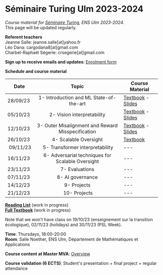 # Séminaire Turing Ulm 2023-2024

*Course material for [Séminaire Turing](https://diplome.di.ens.fr/catalog_fr.html), ENS Ulm 2023-2024.*\
This page will be updated regularly.


**Referent teachers**\
Jeanne Salle: jeanne.salle[at]yahoo.fr\
Léo Dana: cargodana8[at]gmail.com\
Charbel-Raphaël Ségerie: crsegerie[at]gmail.com

**Sign up to receive emails and updates**: [Enrolment form](https://forms.gle/GC42zeR7HQR7DZ8B8)

**Schedule and course material**

| Date     |      Topic    |  Course Material  |
|----------|:-------------:|------|
| 28/09/23 | 1- Introduction and ML State-of-the-art | [Textbook](https://docs.google.com/document/d/12dEjesnosrTmOoHifXFL8SHa5CuOYrHc9kP5HW0BTf4/edit?usp=sharing) - [Slides](https://docs.google.com/presentation/d/15fRF3CDrUgv0sIidzXLvCAzEkpw2BhpCt5KRDIP8y80/edit?usp=sharing) |
| 05/10/23 | 2- Vision interpretability | [Textbook](https://github.com/jeanne-s/Seminaire_Turing_2023/blob/main/Vision_Interpretability_Introduction.pdf) - [Slides](https://docs.google.com/presentation/d/1IiCX6-nUnUphfb_rw0XD81bw1A2lGG8jbwph0mUuHjA/edit?usp=sharing) |
| 12/10/23 | 3- Outer Misalignment and Reward Misspecification | [Textbook](https://docs.google.com/document/d/1G1PbNwj1Aa1JlhZ9Fv4Hr_oGAfAa6y2i0o0joJkLWWY/edit?usp=sharing) - [Slides](https://docs.google.com/presentation/d/13i-d--WFCHnZzhTO2bgFUj0emPst-C7BLEE0QRE5H0E/edit?usp=sharing) |
| 26/10/23 | 4- Scalable Oversight | [Textbook](https://docs.google.com/document/d/111fjqF7daP12bQcoXHSaNkVw68C7Du6bKnNw7urOFcY/edit?usp=sharing) |
| 09/11/23 | 5- Transformer interpretability | --- |
| 16/11/23 | 6- Adversarial techniques for Scalable Oversight | --- |
| 23/11/23 | 7- Evaluations | --- |
| 07/11/23 | 8- AI governance | --- |
| 14/12/23 | 9- Projects | --- |
| 21/12/23 | 10- Projects | --- |

[**Reading List**](https://docs.google.com/document/d/15vIU5i2Vp_6qhhbowNu4E0DUSQTVrA93LXqaDnqWI4w/edit?usp=sharing) (work in progress)\
[**Full Textbook**](https://docs.google.com/document/d/1ZwR2rhlQClLwxyzVTnWv_ntwQXFzc057IXePUX2SLKc/edit#heading=h.ot2pmxko1z8d) (work in progress)

Note that we won't have class on 19/10/23 (enseignement sur la transition écologique), 02/11/23 (holidays) and  30/11/23 (PSL Week).

**Time**: Thursdays, 18:00-20:00\
**Room**: Salle Noether, ENS Ulm, Département de Mathématiques et Applications


**Course content at Master MVA**: [Overview](https://www.master-mva.com/cours/seminaire-turing/)

**Course validation (6 ECTS)**: Student's presentation + final project + regular attendance
